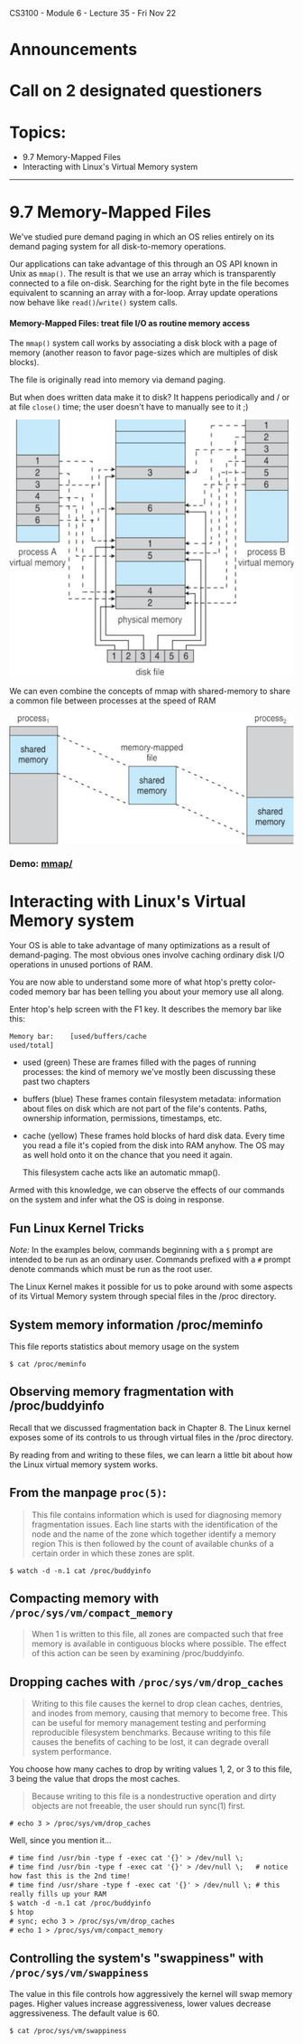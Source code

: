 CS3100 - Module 6 - Lecture 35 - Fri Nov 22

# Announcements

# Call on 2 designated questioners


# Topics:
* 9.7 Memory-Mapped Files
* Interacting with Linux's Virtual Memory system


----------------------------------------------------------------------------
# 9.7 Memory-Mapped Files

We've studied pure demand paging in which an OS relies entirely on its demand
paging system for all disk-to-memory operations.

Our applications can take advantage of this through an OS API known in Unix as
`mmap()`. The result is that we use an array which is transparently connected to
a file on-disk. Searching for the right byte in the file becomes equivalent to
scanning an array with a for-loop. Array update operations now behave like
`read()`/`write()` system calls.


#### Memory-Mapped Files: treat file I/O as routine memory access

The `mmap()` system call works by associating a disk block with a page of
memory (another reason to favor page-sizes which are multiples of disk blocks).

The file is originally read into memory via demand paging.

But when does written data make it to disk? It happens periodically and / or at
file `close()` time; the user doesn't have to manually see to it ;)

![mmap()](mmap.jpg)


We can even combine the concepts of mmap with shared-memory to share a common
file between processes at the speed of RAM

![mmap() Shared Memory](mmap_shm.jpg)


### Demo: [mmap/](mmap/)


# Interacting with Linux's Virtual Memory system

Your OS is able to take advantage of many optimizations as a result of
demand-paging. The most obvious ones involve caching ordinary disk I/O
operations in unused portions of RAM.

You are now able to understand some more of what htop's pretty color-coded
memory bar has been telling you about your memory use all along.


Enter htop's help screen with the F1 key. It describes the memory bar like this:

    Memory bar:    [used/buffers/cache                            used/total]

* used (green)
  These are frames filled with the pages of running processes: the kind of
  memory we've mostly been discussing these past two chapters

* buffers (blue)
  These frames contain filesystem metadata: information about files on disk
  which are not part of the file's contents. Paths, ownership information,
  permissions, timestamps, etc.

* cache (yellow)
  These frames hold blocks of hard disk data.  Every time you read a file it's
  copied from the disk into RAM anyhow. The OS may as well hold onto it on the
  chance that you need it again.

  This filesystem cache acts like an automatic mmap().
  

Armed with this knowledge, we can observe the effects of our commands on the
system and infer what the OS is doing in response.


## Fun Linux Kernel Tricks

*Note:* In the examples below, commands beginning with a `$` prompt are
intended to be run as an ordinary user.  Commands prefixed with a `#` prompt
denote commands which must be run as the root user.

The Linux Kernel makes it possible for us to poke around with some aspects of
its Virtual Memory system through special files in the /proc directory.


## System memory information /proc/meminfo

This file reports statistics about memory usage on the system

    $ cat /proc/meminfo


## Observing memory fragmentation with /proc/buddyinfo

Recall that we discussed fragmentation back in Chapter 8. The Linux kernel
exposes some of its controls to us through virtual files in the /proc
directory.

By reading from and writing to these files, we can learn a little bit about how
the Linux virtual memory system works.


## From the manpage `proc(5)`:

> This file contains information which is used for diagnosing memory
> fragmentation issues.  Each line starts with the identification of the node and
> the name of the zone which together identify a memory region This is then
> followed by the count of available chunks of a certain order in which these
> zones are split.

    $ watch -d -n.1 cat /proc/buddyinfo


## Compacting memory with `/proc/sys/vm/compact_memory`

> When 1 is written to this file, all zones are compacted such that free memory
> is available in contiguous blocks where possible. The effect of this action
> can be seen by examining /proc/buddyinfo.


## Dropping caches with `/proc/sys/vm/drop_caches`

> Writing to this file causes the kernel to drop clean caches, dentries, and
> inodes from memory, causing that memory to become free. This can be useful for
> memory management testing and performing reproducible filesystem benchmarks.
> Because writing to this file causes the benefits of caching to be lost, it can
> degrade overall system performance.

You choose how many caches to drop by writing values 1, 2, or 3 to this file, 3
being the value that drops the most caches.

> Because writing to this file is a nondestructive operation and dirty objects
> are not freeable, the user should run sync(1) first.

    # echo 3 > /proc/sys/vm/drop_caches


Well, since you mention it...

    # time find /usr/bin -type f -exec cat '{}' > /dev/null \;
    # time find /usr/bin -type f -exec cat '{}' > /dev/null \;   # notice how fast this is the 2nd time!
    # time find /usr/share -type f -exec cat '{}' > /dev/null \; # this really fills up your RAM
    $ watch -d -n.1 cat /proc/buddyinfo
    $ htop
    # sync; echo 3 > /proc/sys/vm/drop_caches
    # echo 1 > /proc/sys/vm/compact_memory


## Controlling the system's "swappiness" with `/proc/sys/vm/swappiness`

The value in this file controls how aggressively the kernel will swap memory
pages. Higher values increase aggressiveness, lower values decrease
aggressiveness.  The default value is 60.

    $ cat /proc/sys/vm/swappiness

